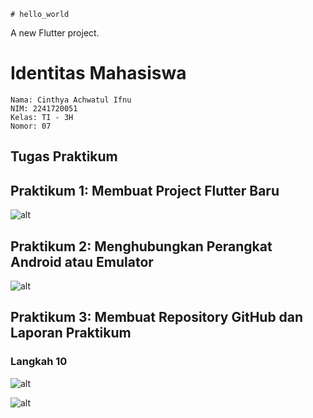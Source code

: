     # hello_world

A new Flutter project.

# Identitas Mahasiswa
    Nama: Cinthya Achwatul Ifnu
    NIM: 2241720051
    Kelas: TI - 3H
    Nomor: 07

## Tugas Praktikum
## Praktikum 1: Membuat Project Flutter Baru
![alt](../../flutter-fundamental-part1/hello_world/build/images/Praktikum1.png)

## Praktikum 2: Menghubungkan Perangkat Android atau Emulator
![alt](../../flutter-fundamental-part1/hello_world/build/images/Praktikum2.png)

## Praktikum 3: Membuat Repository GitHub dan Laporan Praktikum

### Langkah 10
![alt](../../flutter-fundamental-part1/hello_world/build/images/Langkah10.png)

![alt](../../flutter-fundamental-part1/hello_world/build/images/01.png)
